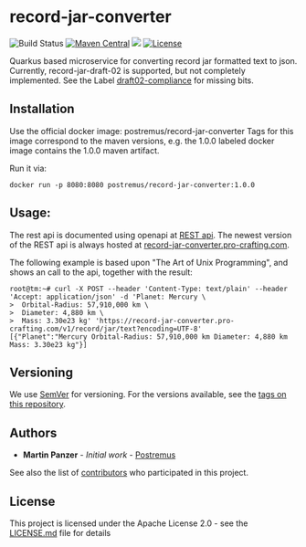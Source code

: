 # record-jar-converter
![Build Status](https://travis-ci.org/Postremus/record-jar-converter.svg?branch=master)
[![Maven Central](https://maven-badges.herokuapp.com/maven-central/com.pro-crafting.tools/record-jar-converter/badge.svg)](https://maven-badges.herokuapp.com/maven-central/com.pro-crafting.tools/record-jar-converter)
[![](https://images.microbadger.com/badges/image/postremus/record-jar-converter-web.svg)](https://microbadger.com/images/postremus/record-jar-converter-web "Get your own image badge on microbadger.com")
[![License](https://img.shields.io/badge/License-Apache%202.0-blue.svg)](https://opensource.org/licenses/Apache-2.0)

Quarkus based microservice for converting record jar formatted text to json.
Currently, record-jar-draft-02 is supported, but not completely implemented. See the Label [draft02-compliance](https://github.com/pro-crafting/record-jar-converter/issues?q=is%3Aissue+is%3Aopen+label%3Adraft02-compliance) for missing bits.

## Installation
Use the official docker image:
postremus/record-jar-converter
Tags for this image correspond to the maven versions, e.g. the 1.0.0 labeled docker image contains the 1.0.0 maven artifact.

Run it via:
````
docker run -p 8080:8080 postremus/record-jar-converter:1.0.0
````

## Usage:
The rest api is documented using openapi at [REST api](https://record-jar-converter.pro-crafting.com/swagger-ui/).
The newest version of the REST api is always hosted at [record-jar-converter.pro-crafting.com](record-jar-converter.pro-crafting.com).

The following example is based upon "The Art of Unix Programming", and shows an call to the api, together with the result:
````
root@tm:~# curl -X POST --header 'Content-Type: text/plain' --header 'Accept: application/json' -d 'Planet: Mercury \
>  Orbital-Radius: 57,910,000 km \
>  Diameter: 4,880 km \
>  Mass: 3.30e23 kg' 'https://record-jar-converter.pro-crafting.com/v1/record/jar/text?encoding=UTF-8'
[{"Planet":"Mercury Orbital-Radius: 57,910,000 km Diameter: 4,880 km Mass: 3.30e23 kg"}]
````

## Versioning

We use [SemVer](http://semver.org/) for versioning. For the versions available, see the [tags on this repository](https://github.com/Postremus/record-jar-converter/tags). 

## Authors

* **Martin Panzer** - *Initial work* - [Postremus](https://github.com/Postremus)

See also the list of [contributors](https://github.com/Postremus/record-jar-converter/contributors) who participated in this project.

## License

This project is licensed under the Apache License 2.0 - see the [LICENSE.md](LICENSE.md) file for details